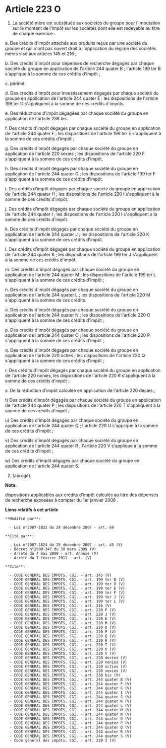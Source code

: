 # Article 223 O

1. La société mère est substituée aux sociétés du groupe pour l'imputation sur le montant de l'impôt sur les sociétés dont
elle est redevable au titre de chaque exercice : 

a. Des crédits d'impôt attachés aux produits reçus par une société du groupe et qui n'ont pas ouvert droit à l'application du
régime des sociétés mères visé aux articles 145 et 216 ; 

b. Des crédits d'impôt pour dépenses de recherche dégagés par chaque société du groupe en application de l'article 244 quater
B ; l'article 199 ter B s'applique à la somme de ces crédits d'impôt ; 

c. périmé 

d. Des crédits d'impôt pour investissement dégagés par chaque société du groupe en application de l'article 244 quater E ;
les dispositions de l'article 199 ter D s'appliquent à la somme de ces crédits d'impôts. 

e. Des réductions d'impôt dégagées par chaque société du groupe en application de l'article 238 bis. 

f. Des crédits d'impôt dégagés par chaque société du groupe en application de l'article 244 quater F ; les dispositions de
l'article 199 ter E s'appliquent à la somme de ces crédits d'impôt ; 

g. Des crédits d'impôt dégagés par chaque société du groupe en application de l'article 220 sexies ; les dispositions de
l'article 220 F s'appliquent à la somme de ces crédits d'impôt. 

h. Des crédits d'impôt dégagés par chaque société du groupe en application de l'article 244 quater G ; les dispositions de
l'article 199 ter F s'appliquent à la somme de ces crédits d'impôt. 

i. Des crédits d'impôt dégagés par chaque société du groupe en application de l'article 244 quater H ; les dispositions de
l'article 220 I s'appliquent à la somme de ces crédits d'impôt. 

j. Des crédits d'impôt dégagés par chaque société du groupe en application de l'article 244 quater I ; les dispositions de
l'article 220 I s'appliquent à la somme de ces crédits d'impôt. 

k. Des crédits d'impôt dégagés par chaque société du groupe en application de l'article 244 quater J ; les dispositions de
l'article 220 K s'appliquent à la somme de ces crédits d'impôt. 

l. Des crédits d'impôt dégagés par chaque société du groupe en application de l'article 244 quater K ; les dispositions de
l'article 199 ter J s'appliquent à la somme de ces crédits d'impôt. 

m. Des crédits d'impôt dégagés par chaque société du groupe en application de l'article 244 quater M ; les dispositions de
l'article 199 ter L s'appliquent à la somme de ces crédits d'impôt ; 

n. Des crédits d'impôt dégagés par chaque société du groupe en application de l'article 244 quater L ; les dispositions de
l'article 220 M s'appliquent à la somme de ces crédits. 

o. Des crédits d'impôt dégagés par chaque société du groupe en application de l'article 244 quater N ; les dispositions de
l'article 220 O s'appliquent à la somme de ces crédits d'impôt ; 

p. Des crédits d'impôt dégagés par chaque société du groupe en application de l'article 244 quater O ; les dispositions de
l'article 220 P s'appliquent à la somme de ces crédits d'impôt ; 

q. Des crédits d'impôt dégagés par chaque société du groupe en application de l'article 220 octies ; les dispositions de
l'article 220 Q s'appliquent à la somme de ces crédits d'impôt ; 

r. Des crédits d'impôt dégagés par chaque société du groupe en application de l'article 220 nonies, les dispositions de
l'article 220 R s'appliquent à la somme de ces crédits d'impôt ; 

s. De la réduction d'impôt calculée en application de l'article 220 decies ; 

t) Des crédits d'impôt dégagés par chaque société du groupe en application de l'article 244 quater P ; les dispositions de
l'article 220 T s'appliquent à la somme de ces crédits d'impôt ; 

u) Des crédits d'impôt dégagés par chaque société du groupe en application de l'article 244 quater Q ; l'article 220 U
s'applique à la somme de ces crédits d'impôt ; 

v) Des crédits d'impôt dégagés par chaque société du groupe en application de l'article 244 quater R ; l'article 220 V
s'applique à la somme de ces crédits d'impôt ; 

w) Des crédits d'impôt dégagés par chaque société du groupe en application de l'article 244 quater S. 

2. (abrogé).

**Nota:**

dispositions applicables aux crédits d'impôt calculés au titre des dépenses de recherche exposées à compter du 1er janvier
2008 .

**Liens relatifs à cet article**

	**Modifié par**:

	  - Loi n°2007-1822 du 24 décembre 2007 - art. 69

	**Cité par**:

	  - Loi n°2007-1824 du 25 décembre 2007 - art. 45 (V)
	  - Décret n°2009-347 du 30 mars 2009 (V)
	  - Arrêté du 4 mai 2009 - art. Annexe (V)
	  - Arrêté du 7 février 2011 - art. (V)

	**Cite**:

	  - CODE GENERAL DES IMPOTS, CGI. - art. 145 (V)
	  - CODE GENERAL DES IMPOTS, CGI. - art. 199 ter B (V)
	  - CODE GENERAL DES IMPOTS, CGI. - art. 199 ter D (V)
	  - CODE GENERAL DES IMPOTS, CGI. - art. 199 ter E (V)
	  - CODE GENERAL DES IMPOTS, CGI. - art. 199 ter F (V)
	  - CODE GENERAL DES IMPOTS, CGI. - art. 199 ter J (V)
	  - CODE GENERAL DES IMPOTS, CGI. - art. 199 ter L (V)
	  - CODE GENERAL DES IMPOTS, CGI. - art. 216 (V)
	  - CODE GENERAL DES IMPOTS, CGI. - art. 220 F (V)
	  - CODE GENERAL DES IMPOTS, CGI. - art. 220 J (V)
	  - CODE GENERAL DES IMPOTS, CGI. - art. 220 K (V)
	  - CODE GENERAL DES IMPOTS, CGI. - art. 220 M (V)
	  - CODE GENERAL DES IMPOTS, CGI. - art. 220 O (V)
	  - CODE GENERAL DES IMPOTS, CGI. - art. 220 P (V)
	  - CODE GENERAL DES IMPOTS, CGI. - art. 220 Q (V)
	  - CODE GENERAL DES IMPOTS, CGI. - art. 220 R (V)
	  - CODE GENERAL DES IMPOTS, CGI. - art. 220 T (V)
	  - CODE GENERAL DES IMPOTS, CGI. - art. 220 U (V)
	  - CODE GENERAL DES IMPOTS, CGI. - art. 220 V (V)
	  - CODE GENERAL DES IMPOTS, CGI. - art. 220 decies (V)
	  - CODE GENERAL DES IMPOTS, CGI. - art. 220 nonies (V)
	  - CODE GENERAL DES IMPOTS, CGI. - art. 220 octies (V)
	  - CODE GENERAL DES IMPOTS, CGI. - art. 220 sexies (V)
	  - CODE GENERAL DES IMPOTS, CGI. - art. 238 bis (V)
	  - CODE GENERAL DES IMPOTS, CGI. - art. 244 quater B (V)
	  - CODE GENERAL DES IMPOTS, CGI. - art. 244 quater F (V)
	  - CODE GENERAL DES IMPOTS, CGI. - art. 244 quater G (V)
	  - CODE GENERAL DES IMPOTS, CGI. - art. 244 quater I (V)
	  - CODE GENERAL DES IMPOTS, CGI. - art. 244 quater J (V)
	  - CODE GENERAL DES IMPOTS, CGI. - art. 244 quater K (V)
	  - CODE GENERAL DES IMPOTS, CGI. - art. 244 quater L (V)
	  - CODE GENERAL DES IMPOTS, CGI. - art. 244 quater M (V)
	  - CODE GENERAL DES IMPOTS, CGI. - art. 244 quater N (V)
	  - CODE GENERAL DES IMPOTS, CGI. - art. 244 quater O (V)
	  - CODE GENERAL DES IMPOTS, CGI. - art. 244 quater P (V)
	  - CODE GENERAL DES IMPOTS, CGI. - art. 244 quater Q (V)
	  - CODE GENERAL DES IMPOTS, CGI. - art. 244 quater R (V)
	  - CODE GENERAL DES IMPOTS, CGI. - art. 244 quater S (V)
	  - Code général des impôts, CGI. - art. 220 I (V)
